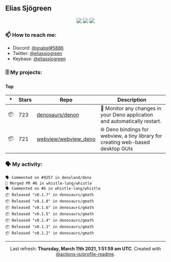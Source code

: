 ## Elias Sjögreen

<p align="center">
  <img src="https://img.shields.io/badge/🎂-dec. 2003-success" />
  <img src="https://img.shields.io/badge/🌎-Stockholm-informational" />
  <img src="https://img.shields.io/badge/👦-He/Him-informational" />
</p>

### 📫 How to reach me:

- Discord: [@snabel#5886](https://discord.com/users/267978757799673866)
- Twitter: [@eliassjogreen](https://twitter.com/eliassjogreen)
- Keybase: [@eliassjogreen](https://keybase.io/eliassjogreen)

### 🗄 My projects:

#### Top
|*|Stars|Repo|Description|
|---|---|---|---|
| 📦 | 723 | [denosaurs/denon](https://github.com/denosaurs/denon) | 👀 Monitor any changes in your Deno application and automatically restart. |
| 📦 | 721 | [webview/webview_deno](https://github.com/webview/webview_deno) | 🌐 Deno bindings for webview, a tiny library for creating web-based desktop GUIs |

### 🗣 My activity:

```
🗣 Commented on #9257 in denoland/deno
🎉 Merged PR #6 in whistle-lang/whistle
🗣 Commented on #6 in whistle-lang/whistle
📦 Released "v0.1.7" in denosaurs/gmath
📦 Released "v0.1.8" in denosaurs/gmath
📦 Released "v0.1.6" in denosaurs/gmath
📦 Released "v0.1.5" in denosaurs/gmath
📦 Released "v0.1.4" in denosaurs/gmath
📦 Released "v0.1.3" in denosaurs/gmath
📦 Released "v0.1.2" in denosaurs/gmath
```

------------
<p align="center">Last refresh: <b>Thursday, March 11th 2021, 1:51:59 am UTC</b>. Created with <a href=https://github.com/marketplace/actions/profile-readme>@actions-js/profile-readme</a>.</p>
